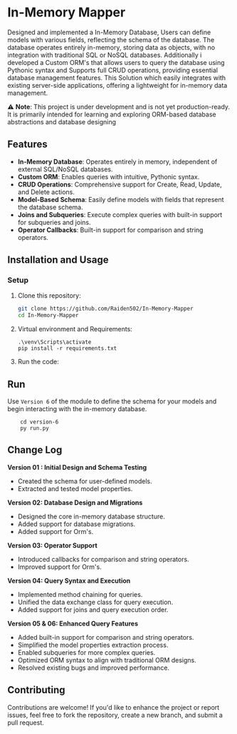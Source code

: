 # **In-Memory Mapper**

Designed and implemented a In-Memory Database, Users can define models with various fields, reflecting the schema of the database. The database operates entirely in-memory, storing data as objects, with no integration with traditional SQL or NoSQL databases. Additionally i developed a Custom ORM's that allows users to query the database using Pythonic syntax and Supports full CRUD operations, providing essential database management features. This Solution which easily integrates with existing server-side applications, offering a lightweight for in-memory data management.

⚠️ **Note**: This project is under development and is not yet production-ready. It is primarily intended for learning and exploring ORM-based database abstractions and database designing


## **Features**
- **In-Memory Database**: Operates entirely in memory, independent of external SQL/NoSQL databases.
- **Custom ORM**: Enables queries with intuitive, Pythonic syntax.
- **CRUD Operations**: Comprehensive support for Create, Read, Update, and Delete actions.
- **Model-Based Schema**: Easily define models with fields that represent the database schema.
- **Joins and Subqueries**: Execute complex queries with built-in support for subqueries and joins.
- **Operator Callbacks**: Built-in support for comparison and string operators.

## **Installation and Usage**

### **Setup**
1. Clone this repository:
   ```bash
   git clone https://github.com/Raiden502/In-Memory-Mapper
   cd In-Memory-Mapper
   ```
   
2. Virtual environment and Requirements:
    ``` 
    .\venv\Scripts\activate
    pip install -r requirements.txt
    ```

3. Run the code:

## Run
Use `Version 6` of the module to define the schema for your models and begin interacting with the in-memory database.
```
    cd version-6
    py run.py
```

## Change Log
**Version 01 : Initial Design and Schema Testing** 
- Created the schema for user-defined models.
- Extracted and tested model properties.

**Version 02: Database Design and Migrations**
- Designed the core in-memory database structure.
- Added support for database migrations.
- Added support for Orm's.

**Version 03: Operator Support**
- Introduced callbacks for comparison and string operators.
- Improved support for Orm's.

**Version 04: Query Syntax and Execution**
- Implemented method chaining for queries.
- Unified the data exchange class for query execution.
- Added support for joins and query execution order.

**Version 05 & 06: Enhanced Query Features**
- Added built-in support for comparison and string operators.
- Simplified the model properties extraction process.
- Enabled subqueries for more complex queries.
- Optimized ORM syntax to align with traditional ORM designs.
- Resolved existing bugs and improved performance.

## Contributing
Contributions are welcome! If you'd like to enhance the project or report issues, feel free to fork the repository, create a new branch, and submit a pull request.

